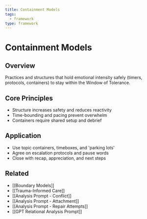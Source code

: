 ```yaml
---
title: Containment Models
tags:
  - framework
type: framework
---
```

# Containment Models

## Overview
Practices and structures that hold emotional intensity safely (timers, protocols, containers) to stay within the Window of Tolerance.

## Core Principles
- Structure increases safety and reduces reactivity  
- Time-bounding and pacing prevent overwhelm  
- Containers require shared setup and debrief  

## Application
- Use topic containers, timeboxes, and 'parking lots'  
- Agree on escalation protocols and pause words  
- Close with recap, appreciation, and next steps  

## Related
- [[Boundary Models]]
- [[Trauma-Informed Care]]
- [[Analysis Prompt - Conflict]]
- [[Analysis Prompt - Attachment]]
- [[Analysis Prompt - Repair Attempts]]
- [[GPT Relational Analysis Prompt]]
